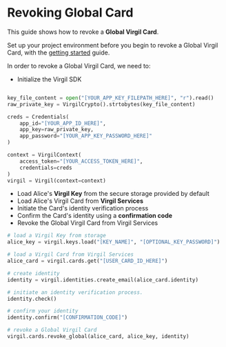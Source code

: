 # Revoking Global Card

This guide shows how to revoke a **Global Virgil Card**.

Set up your project environment before you begin to revoke a Global Virgil Card, with the [getting started](/documentation/guides/configuration/client.md) guide.

In order to revoke a Global Virgil Card, we need to:

-  Initialize the Virgil SDK

```python

key_file_content = open("[YOUR_APP_KEY_FILEPATH_HERE]", "r").read()
raw_private_key = VirgilCrypto().strtobytes(key_file_content)

creds = Credentials(
    app_id="[YOUR_APP_ID_HERE]",
    app_key=raw_private_key,
    app_password="[YOUR_APP_KEY_PASSWORD_HERE]"
)

context = VirgilContext(
    access_token="[YOUR_ACCESS_TOKEN_HERE]",
    credentials=creds
)
virgil = Virgil(context=context)
```

- Load Alice's **Virgil Key** from the secure storage provided by default
- Load Alice's Virgil Card from **Virgil Services**
- Initiate the Card's identity verification process
- Confirm the Card's identity using a **confirmation code**
- Revoke the Global Virgil Card from Virgil Services

```python
# load a Virgil Key from storage
alice_key = virgil.keys.load("[KEY_NAME]", "[OPTIONAL_KEY_PASSWORD]")

# load a Virgil Card from Virgil Services
alice_card = virgil.cards.get("[USER_CARD_ID_HERE]")

# create identity
identity = virgil.identities.create_email(alice_card.identity)

# initiate an identity verification process.
identity.check()

# confirm your identity
identity.confirm("[CONFIRMATION_CODE]")

# revoke a Global Virgil Card
virgil.cards.revoke_global(alice_card, alice_key, identity)
```
